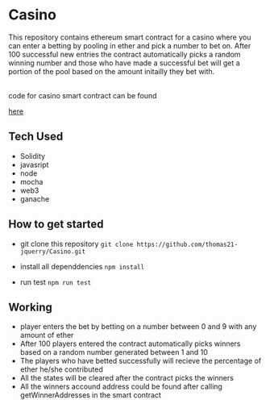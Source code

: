 # Casino
This repository contains ethereum smart contract for a casino where you can enter a betting by pooling in ether and pick a number to bet on. After 100 successful new entries the contract automatically picks a random winning number and those who have made a successful bet will get a portion of the pool based on the amount initailly they bet with.

<br/>
code for casino smart contract can be found

[here](https://github.com/thomas21-jquerry/Casino/blob/main/contracts/Casino.sol)

## Tech Used
- Solidity
- javasript
- node 
- mocha
- web3
- ganache

## How to get started
- git clone this repository ``` git clone https://github.com/thomas21-jquerry/Casino.git ```

- install all dependdencies ```npm install```

- run test  ```npm run test```


## Working 
- player enters the bet by betting on a number between 0 and 9 with any amount of ether 
- After 100 players entered the contract automatically picks winners based on a random number generated between 1 and 10
- The players who have betted successfully will recieve the percentage of ether he/she contributed
- All the states will be cleared after the contract picks the winners 
- All the winners accound address could be found after calling getWinnerAddresses in the smart contract
